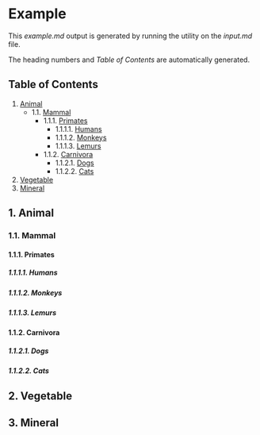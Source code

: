 Example
=======

This _example.md_ output is generated by running the utility on the
_input.md_ file.

The heading numbers and _Table of Contents_ are automatically
generated.

## Table of Contents

1. [Animal](#1)
    - 1.1. [Mammal](#1.1)
        - 1.1.1. [Primates](#1.1.1)
            - 1.1.1.1. [Humans](#1.1.1.1)
            - 1.1.1.2. [Monkeys](#1.1.1.2)
            - 1.1.1.3. [Lemurs](#1.1.1.3)
        - 1.1.2. [Carnivora](#1.1.2)
            - 1.1.2.1. [Dogs](#1.1.2.1)
            - 1.1.2.2. [Cats](#1.1.2.2)
2. [Vegetable](#2)
3. [Mineral](#3)

<a class="markdown-toc-generated" id="1"></a>
## 1. Animal

<a class="markdown-toc-generated" id="1.1"></a>
### 1.1. Mammal

<a class="markdown-toc-generated" id="1.1.1"></a>
#### 1.1.1. Primates

<a class="markdown-toc-generated" id="1.1.1.1"></a>
##### 1.1.1.1. Humans

<a class="markdown-toc-generated" id="1.1.1.2"></a>
##### 1.1.1.2. Monkeys

<a class="markdown-toc-generated" id="1.1.1.3"></a>
##### 1.1.1.3. Lemurs

<a class="markdown-toc-generated" id="1.1.2"></a>
#### 1.1.2. Carnivora

<a class="markdown-toc-generated" id="1.1.2.1"></a>
##### 1.1.2.1. Dogs

<a class="markdown-toc-generated" id="1.1.2.2"></a>
##### 1.1.2.2. Cats

<a class="markdown-toc-generated" id="2"></a>
## 2. Vegetable



<a class="markdown-toc-generated" id="3"></a>
## 3. Mineral
